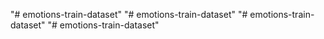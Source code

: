 "# emotions-train-dataset" 
"# emotions-train-dataset" 
"# emotions-train-dataset" 
"# emotions-train-dataset" 
